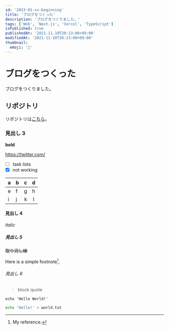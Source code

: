 ```yaml
---
id: '2023-01-xx-beginning'
title: 'ブログをつくった'
description: 'ブログをつくりました。'
tags: ['Web', 'Next.js', 'Vercel', 'TypeScript']
isPublished: true
publishedAt: '2021-11-10T20:13:00+09:00'
modifiedAt: '2021-11-10T20:13:00+09:00'
thumbnail:
  emoji: '📝'
---
```


# ブログをつくった

ブログをつくりました。

## リポジトリ

リポジトリは[こちら](https://github.com/ciffelia/blog.ciffelia.com)。

### 見出し 3

**bold**

https://twitter.com/

- [ ] task lists
- [x] not working

| a   | b   |   c |  d  |
| --- | :-- | --: | :-: |
| e   | f   |   g |  h  |
| i   | j   |   k |  l  |

#### 見出し 4

_italic_

##### 見出し 5

~~取り消し線~~

Here is a simple footnote[^1].

###### 見出し 6

> block
> quote

`echo 'Hello World!'`

```sh
echo 'Hello!' > world.txt
```

[^1]: My reference.
